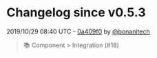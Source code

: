 # Changelog since v0.5.3

2019/10/29 08:40 UTC - [0a409f0](https://github.com/hassio-addons/addon-adb/commit/0a409f091a4f8d862f1b57697189d9b6b541d730) by [@bonanitech](https://github.com/bonanitech)
> :books: Component > Integration (#18) 


